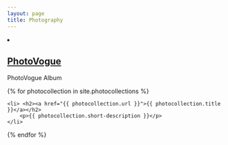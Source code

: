 ```yaml
---
layout: page
title: Photography
---
```

<li> <h2><a href="http://www.vogue.it/photovogue/portfolio/?id=149678">PhotoVogue</a></h2>
  <p>PhotoVogue Album</p>
</li>
{% for photocollection in site.photocollections %}
  <div class="photocollection">
<!--     <h2><a href="{{ photocollection.url }}">{{ photocollection.title }}</a></h2> -->

    <li> <h2><a href="{{ photocollection.url }}">{{ photocollection.title }}</a></h2>
        <p>{{ photocollection.short-description }}</p>
    </li>
  </div>
 
{% endfor %} 